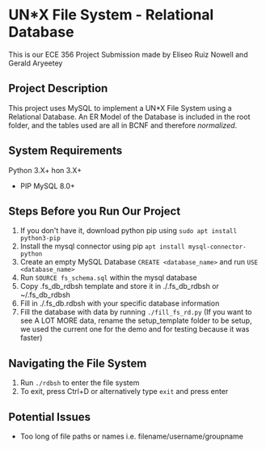 # UN*X File System - Relational Database
This is our ECE 356 Project Submission made by Eliseo Ruiz Nowell
and Gerald Aryeetey

## Project Description
This project uses MySQL to implement a UN*X File System using a Relational
Database. An ER Model of the Database is included in the root folder, and the
tables used are all in BCNF and therefore _normalized_.

## System Requirements
Python 3.X+
hon 3.X+
  * PIP
MySQL 8.0+

## Steps Before you Run Our Project
1. If you don't have it, download python pip using `sudo apt install python3-pip`
2. Install the mysql connector using pip `apt install mysql-connector-python`
3. Create an empty MySQL Database `CREATE <database_name>` and run `USE <database_name>`
4. Run `SOURCE fs_schema.sql` within the mysql database 
5. Copy .fs_db_rdbsh template and store it in ./.fs_db_rdbsh or ~/.fs_db_rdbsh
6. Fill in ./.fs_db.rdbsh with your specific database information
7. Fill the database with data by running `./fill_fs_rd.py` (If you want to see 
A LOT MORE data, rename the setup_template folder to be setup, we used the
current one for the demo and for testing because it was faster)

## Navigating the File System
1. Run `./rdbsh` to enter the file system
2. To exit, press Ctrl+D or alternatively type `exit` and press enter

## Potential Issues
* Too long of file paths or names i.e. filename/username/groupname
